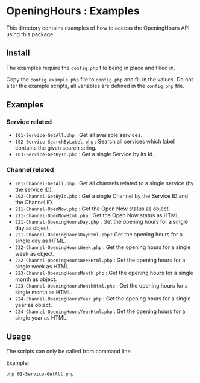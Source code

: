 # OpeningHours : Examples

This directory contains examples of how to access the OpeningHours API using
this package.

## Install

The examples require the `config.php` file being in place and filled in.

Copy the `config.example.php` file to `config.php` and fill in the values.
Do not alter the example scripts, all variables are defined in the `config.php`
file.

## Examples

### Service related

* `101-Service-GetAll.php` : Get all available services.
* `102-Service-SearchByLabel.php` : Search all services which label contains the
  given search string.
* `103-Service-GetById.php` : Get a single Service by its Id.

### Channel related

* `201-Channel-GetAll.php` : Get all channels related to a single service (by the
  service ID).
* `202-Channel-GetById.php` : Get a single Channel by the Service ID and the
  Channel ID.
* `211-Channel-OpenNow.php` : Get the Open Now status as object.
* `211-Channel-OpenNowHtml.php` : Get the Open Now status as HTML.
* `221-Channel-OpeningHoursDay.php` : Get the opening hours for a single day as
  object.
* `221-Channel-OpeningHoursDayHtml.php` : Get the opening hours for a single day
  as HTML.
* `222-Channel-OpeningHoursWeek.php` : Get the opening hours for a single week
  as object.
* `222-Channel-OpeningHoursWeekHtml.php` : Get the opening hours for a single
  week as HTML.
* `223-Channel-OpeningHoursMonth.php` : Get the opening hours for a single month
  as object.
* `223-Channel-OpeningHoursMonthHtml.php` : Get the opening hours for a single
  month as HTML.
* `224-Channel-OpeningHoursYear.php` : Get the opening hours for a single year
  as object.
* `224-Channel-OpeningHoursYearHtml.php` : Get the opening hours for a single
  year as HTML.

## Usage

The scripts can only be called from command line.

Example:

```bash
php 01-Service-GetAll.php
```
